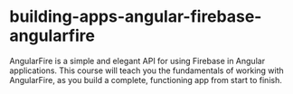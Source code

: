 # building-apps-angular-firebase-angularfire
AngularFire is a simple and elegant API for using Firebase in Angular applications. This course will teach you the fundamentals of working with AngularFire, as you build a complete, functioning app from start to finish.
